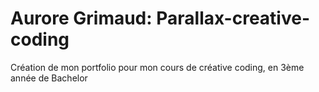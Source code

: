 # Aurore Grimaud: Parallax-creative-coding
Création de mon portfolio pour mon cours de créative coding, en 3ème année de Bachelor
